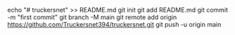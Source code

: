 echo "# truckersnet" >> README.md
git init
git add README.md
git commit -m "first commit"
git branch -M main
git remote add origin https://github.com/Truckersnet394/truckersnet.git
git push -u origin main
